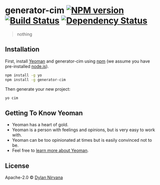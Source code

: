 # generator-cim [![NPM version][npm-image]][npm-url] [![Build Status][travis-image]][travis-url] [![Dependency Status][daviddm-image]][daviddm-url]
> nothing

## Installation

First, install [Yeoman](http://yeoman.io) and generator-cim using [npm](https://www.npmjs.com/) (we assume you have pre-installed [node.js](https://nodejs.org/)).

```bash
npm install -g yo
npm install -g generator-cim
```

Then generate your new project:

```bash
yo cim
```

## Getting To Know Yeoman

 * Yeoman has a heart of gold.
 * Yeoman is a person with feelings and opinions, but is very easy to work with.
 * Yeoman can be too opinionated at times but is easily convinced not to be.
 * Feel free to [learn more about Yeoman](http://yeoman.io/).

## License

Apache-2.0 © [Dylan Nirvana]()


[npm-image]: https://badge.fury.io/js/generator-cim.svg
[npm-url]: https://npmjs.org/package/generator-cim
[travis-image]: https://travis-ci.org//generator-cim.svg?branch=master
[travis-url]: https://travis-ci.org//generator-cim
[daviddm-image]: https://david-dm.org//generator-cim.svg?theme=shields.io
[daviddm-url]: https://david-dm.org//generator-cim
